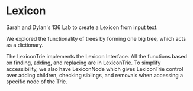 # Lexicon
Sarah and Dylan's 136 Lab to create a Lexicon from input text.

We explored the functionality of trees by forming one big tree, which acts as a dictionary. 

The LexiconTrie implements the Lexicon Interface. All the functions based on finding, adding, and replacing are in LexiconTrie. To simplify accessibility, we also have LexiconNode which gives LexiconTrie control over adding children, checking siblings, and removals when accessing a specific node of the Trie.
